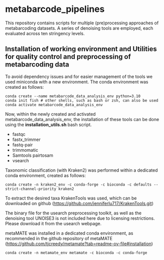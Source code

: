 # metabarcode_pipelines
This repository contains scripts for multiple (pre)processing approaches of metabarcoding datasets. 
A series of denoising tools are employed, each evaluated across ten stringency levels.

## Installation of working environment and Utilities for quality control and preprocessing of metabarcoding data
To avoid dependency issues and for easier management of the tools we used miniconda with a new environment.
The conda environment was created as follows:

```
conda create --name metabarcode_data_analysis_env python=3.10
conda init fish # other shells, such as bash or zsh, can also be used
conda activate metabarcode_data_analysis_env
```

Now, within the newly created and activated metabarcode_data_analysis_env, the installation of these tools can be done using the **installation_utils.sh** bash script. 
- fastqc 
- fastx_trimmer
- fastq-pair
- trimmomatic
- Samtools pairtosam 
- vsearch


Taxonomic classification (with Kraken2) was performed within a dedicated conda environment, created as follows:
```
conda create -n kraken2_env -c conda-forge -c bioconda -c defaults --strict-channel-priority kraken2
```
To extract the desired taxa KrakenTools was used, which can be downloaded on github (https://github.com/jenniferlu717/KrakenTools.git)



The binary file for the usearch preprocessing toolkit, as well as the denoising tool UNOISE3 is not included here due to licensing restrictions.
Please download it from the usearch webpage.


metaMATE was installed in a dedicated conda environment, as recommended in the github repository of metaMATE (https://github.com/tjcreedy/metamate?tab=readme-ov-file#installation)
```
conda create -n metamate_env metamate -c bioconda -c conda-forge 
```









